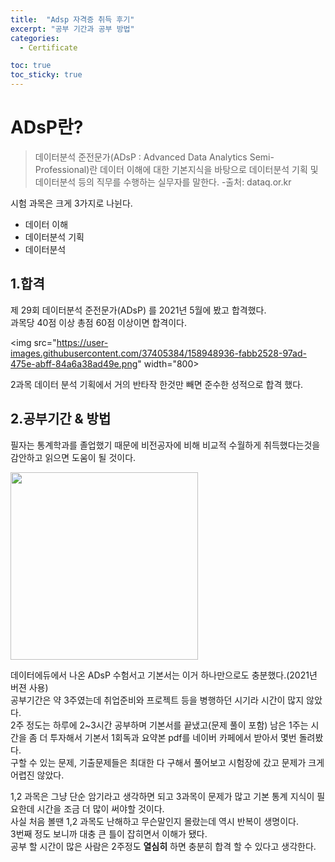 ```yaml
---
title:  "Adsp 자격증 취득 후기"
excerpt: "공부 기간과 공부 방법"
categories:
  - Certificate

toc: true
toc_sticky: true
---
```



# ADsP란?
> 데이터분석 준전문가(ADsP : Advanced Data Analytics Semi-Professional)란 데이터 이해에 대한 기본지식을 바탕으로 데이터분석 기획 및 데이터분석 등의 직무를 수행하는 실무자를 말한다.  -출처: dataq.or.kr  

시험 과목은 크게 3가지로 나뉜다.

- 데이터 이해
- 데이터분석 기획
- 데이터분석 

## 1.합격
제 29회 데이터분석 준전문가(ADsP) 를 2021년 5월에 봤고 합격했다.  
과목당 40점 이상 총점 60점 이상이면 합격이다.

<img src="https://user-images.githubusercontent.com/37405384/158948936-fabb2528-97ad-475e-abff-84a6a38ad49e.png" width="800> 


2과목 데이터 분석 기획에서 거의 반타작 한것만 빼면 준수한 성적으로 합격 했다.  


## 2.공부기간 & 방법

필자는 통계학과를 졸업했기 때문에 비전공자에 비해 비교적 수월하게 취득했다는것을 감안하고 읽으면 도움이 될 것이다.  

<img src="https://user-images.githubusercontent.com/37405384/158949649-5ac861ac-e16e-4a54-903f-e5c4f4d818f6.png" height="300"> 

데이터에듀에서 나온 ADsP 수험서고 기본서는 이거 하나만으로도 충분했다.(2021년 버젼 사용)   
공부기간은 약 3주였는데 취업준비와 프로젝트 등을 병행하던 시기라 시간이 많지 않았다.  
2주 정도는 하루에 2~3시간 공부하며 기본서를 끝냈고(문제 풀이 포함) 남은 1주는 시간을 좀 더 투자해서 기본서 1회독과 요약본 pdf를 네이버 카페에서 받아서 몇번 돌려봤다.  
구할 수 있는 문제, 기출문제들은 최대한 다 구해서 풀어보고 시험장에 갔고 문제가 크게 어렵진 않았다. 

1,2 과목은 그냥 단순 암기라고 생각하면 되고 3과목이 문제가 많고 기본 통계 지식이 필요한데 시간을 조금 더 많이 써야할 것이다.  
사실 처음 볼땐 1,2 과목도 난해하고 무슨말인지 몰랐는데 역시 반복이 생명이다.  
3번째 정도 보니까 대충 큰 틀이 잡히면서 이해가 됐다.  
공부 할 시간이 많은 사람은 2주정도 **열심히** 하면 충분히 합격 할 수 있다고 생각한다.
 